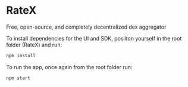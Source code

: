 # RateX
Free, open-source, and completely decentralized dex aggregator

To install dependencies for the UI and SDK, posiiton yourself in the root folder (RateX) and run:
```bash
npm install
```

To run the app, once again from the root folder run:
```bash
npm start
```
